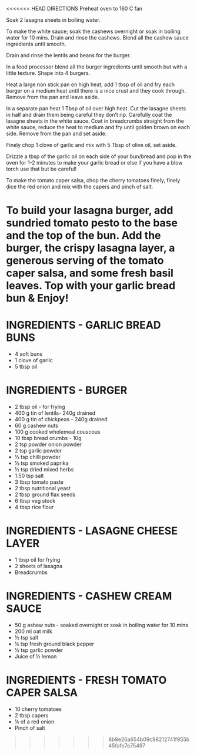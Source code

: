 <<<<<<< HEAD
DIRECTIONS
Preheat oven to 160 C fan

Soak 2 lasagna sheets in boiling water.

To make the white sauce; soak the cashews overnight or soak in boiling water for 10 mins. Drain and rinse the cashews. Blend all the cashew sauce ingredients until smooth.

Drain and rinse the lentils and beans for the burger.

In a food processor blend all the burger ingredients until smooth but with a little texture. Shape into 4 burgers.

Heat a large non stick pan on high heat, add 1 tbsp of oil and fry each burger on a medium heat until there is a nice crust and they cook through. Remove from the pan and leave aside.

In a separate pan heat 1 Tbsp of oil over high heat. Cut the lasagne sheets in half and drain them being careful they don’t rip. Carefully coat the lasagne sheets in the white sauce. Coat in breadcrumbs straight from the white sauce, reduce the heat to medium and fry until golden brown on each side. Remove from the pan and set aside.

Finely chop 1 clove of garlic and mix with 5 Tbsp of olive oil, set aside.

Drizzle a tbsp of the garlic oil on each side of your bun/bread and pop in the oven for 1-2 minutes to make your garlic bread or else if you have a blow torch use that but be careful!

To make the tomato caper salsa, chop the cherry tomatoes finely, finely dice the red onion and mix with the capers and pinch of salt.

To build your lasagna burger, add sundried tomato pesto to the base and the top of the bun. Add the burger, the crispy lasagna layer, a generous serving of the tomato caper salsa, and some fresh basil leaves. Top with your garlic bread bun & Enjoy!
=======
# INGREDIENTS - GARLIC BREAD BUNS
*  4 soft buns
*  1 clove of garlic 
*  5 tbsp oil

# INGREDIENTS - BURGER
*  2 tbsp oil - for frying 
*  400 g tin of lentils- 240g drained 
*  400 g tin of chickpeas - 240g drained
*  60 g cashew nuts  
*  100 g cooked wholemeal couscous
*  10 tbsp bread crumbs - 10g 
*  2 tsp powder onion powder
*  2 tsp garlic powder
*  ½ tsp chilli powder
*  ½ tsp smoked paprika
*  ½ tsp dried mixed herbs
*  1.50 tsp salt 
*  3 tbsp tomato paste 
*  2 tbsp nutritional yeast
*  2 tbsp ground flax seeds
*  6 tbsp veg stock
*  4 tbsp rice flour

# INGREDIENTS - LASAGNE CHEESE LAYER
*  1 tbsp oil for frying
*  2 sheets of lasagna
*  Breadcrumbs

# INGREDIENTS - CASHEW CREAM SAUCE
*  50 g ashew nuts - soaked overnight or soak in boiling water for 10 mins
*  200 ml oat milk
*  ½ tsp salt
*  ¼ tsp fresh ground black pepper
*  ½ tsp garlic powder
*  Juice of ½ lemon

# INGREDIENTS - FRESH TOMATO CAPER SALSA
*  10 cherry tomatoes
*  2 tbsp capers
*  ¼ of a red onion
*  Pinch of salt

>>>>>>> 8b8e26a654b09c98212741f955b45fafe7e75497
